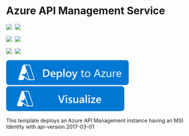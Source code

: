 # Azure API Management Service

<IMG SRC="https://azurequickstartsservice.blob.core.windows.net/badges/101-api-management-create-with-msi/PublicLastTestDate.svg" />&nbsp;
<IMG SRC="https://azurequickstartsservice.blob.core.windows.net/badges/101-api-management-create-with-msi/PublicDeployment.svg" />&nbsp;

<IMG SRC="https://azurequickstartsservice.blob.core.windows.net/badges/101-api-management-create-with-msi/FairfaxLastTestDate.svg" />&nbsp;
<IMG SRC="https://azurequickstartsservice.blob.core.windows.net/badges/101-api-management-create-with-msi/FairfaxDeployment.svg" />&nbsp;

<IMG SRC="https://azurequickstartsservice.blob.core.windows.net/badges/101-api-management-create-with-msi/BestPracticeResult.svg" />&nbsp;
<IMG SRC="https://azurequickstartsservice.blob.core.windows.net/badges/101-api-management-create-with-msi/CredScanResult.svg" />&nbsp;

<a href="https://portal.azure.com/#create/Microsoft.Template/uri/https%3A%2F%2Fraw.githubusercontent.com%2Fazure%2Fazure-quickstart-templates%2Fmaster%2F101-api-management-create-with-msi%2Fazuredeploy.json" target="_blank">
    <img src="https://raw.githubusercontent.com/Azure/azure-quickstart-templates/master/1-CONTRIBUTION-GUIDE/images/deploytoazure.svg"/>
</a>
<a href="http://armviz.io/#/?load=https%3A%2F%2Fraw.githubusercontent.com%2FAzure%2Fazure-quickstart-templates%2Fmaster%2F101-api-management-create-with-msi%2Fazuredeploy.json" target="_blank">
    <img src="https://raw.githubusercontent.com/Azure/azure-quickstart-templates/master/1-CONTRIBUTION-GUIDE/images/visualizebutton.svg"/>
</a>

This template deploys an Azure API Management instance having an MSI Identity with api-version 2017-03-01

